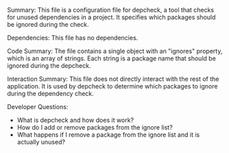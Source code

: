 Summary:
This file is a configuration file for depcheck, a tool that checks for unused dependencies in a project. It specifies which packages should be ignored during the check.

Dependencies:
This file has no dependencies.

Code Summary:
The file contains a single object with an "ignores" property, which is an array of strings. Each string is a package name that should be ignored during the depcheck.

Interaction Summary:
This file does not directly interact with the rest of the application. It is used by depcheck to determine which packages to ignore during the dependency check.

Developer Questions:
- What is depcheck and how does it work?
- How do I add or remove packages from the ignore list?
- What happens if I remove a package from the ignore list and it is actually unused?
